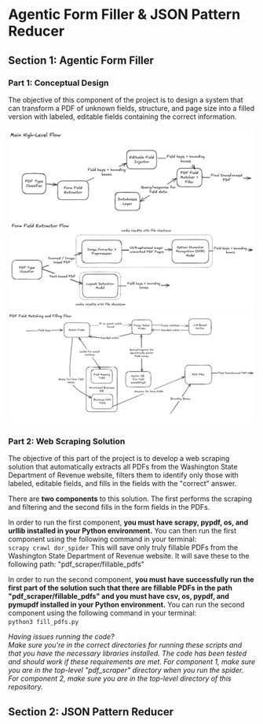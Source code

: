 # Agentic Form Filler & JSON Pattern Reducer 

## Section 1: Agentic Form Filler

### Part 1: Conceptual Design

The objective of this component of the project is to design a system that can transform a PDF of unknown fields, structure, and page size into a filled version with labeled, editable fields containing the correct information. 

![](MainFlow.png)
![](FormFieldExtractorFlow.png)
![](FieldMatchingandFillingFlow.png)

### Part 2: Web Scraping Solution

The objective of this part of the project is to develop a web scraping solution that automatically extracts all PDFs from the Washington State Department of Revenue website, filters them to identify only those with labeled, editable fields, and fills in the fields with the "correct" answer. 

There are **two components** to this solution. The first performs the scraping and filtering and the second fills in the form fields in the PDFs. 

In order to run the first component, **you must have scrapy, pypdf, os, and urllib installed in your Python environment.** You can then run the first component using the following command in your terminal: 
<br>```scrapy crawl dor_spider```
This will save only truly fillable PDFs from the Washington State Department of Revenue website. It will save these to the following path: "pdf_scraper/fillable_pdfs"

In order to run the second component, **you must have successfully run the first part of the solution such that there are fillable PDFs in the path "pdf_scraper/fillable_pdfs" and you must have csv, os, pypdf, and pymupdf installed in your Python environment.** You can run the second component using the following command in your terminal:
<br>```python3 fill_pdfs.py```

*Having issues running the code? 
<br>Make sure you're in the correct directories for running these scripts and that you have the necessary libraries installed. The code has been tested and should work if these requirements are met. For component 1, make sure you are in the top-level "pdf_scraper" directory when you run the spider. For component 2, make sure you are in the top-level directory of this repository.*

## Section 2: JSON Pattern Reducer 
